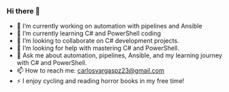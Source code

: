 ### Hi there 👋


- 🔭 I’m currently working on automation with pipelines and Ansible
- 🌱 I’m currently learning C# and PowerShell coding
- 👯 I’m looking to collaborate on C# development projects.
- 🤔 I’m looking for help with mastering C# and PowerShell.
- 💬 Ask me about automation, pipelines, Ansible, and my learning journey with C# and PowerShell.
- 📫 How to reach me: carlosvargaspz23@gmail.com
- ⚡ I enjoy cycling and reading horror books in my free time!

